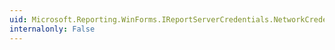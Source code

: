 ```yaml
---
uid: Microsoft.Reporting.WinForms.IReportServerCredentials.NetworkCredentials
internalonly: False
---
```

